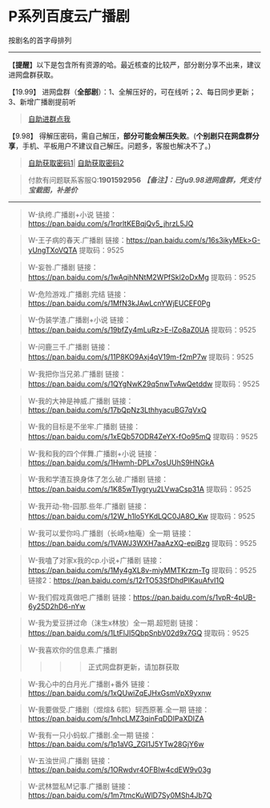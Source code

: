 <h1>P系列百度云广播剧</h1>
按剧名的首字母排列

-----

【**提醒**】以下是包含所有资源的哈。最近核查的比较严，部分剧分享不出来，建议进网盘群获取。


【19.99】 进网盘群（**全部剧**）：1、全解压好的，可在线听；2、每日同步更新；3、新增广播剧提前听
>[自助进群点我](http://pay.tupianmima.com/ma.html)

【9.98】 得解压密码，需自己解压，**部分可能会解压失败**。(**个别剧只在网盘群分享**，手机、平板用户不建议自己解压。问题多，客服也解决不了。)

>[自助获取密码1](http://pay.tupianmima.com/p.php?8tp=t4.14178a37b998.pg1)|
[自助获取密码2](http://pay.tupianmima.com/p.php?8tp=s1.13473a116b998.pg1)

>付款有问题联系客服Q:**1901592956**
***【备注】：已fu9.98进网盘群，凭支付宝截图，补差价***

------

>W-纨绔.广播剧+小说
链接：https://pan.baidu.com/s/1rqrltKEBqjQv5_jhrzL5JQ
 
>W-王子病的春天.广播剧
链接：https://pan.baidu.com/s/16s3ikyMEk>G-yUngTXoVQTA
提取码：9525
 
>W-妄咎.广播剧
链接：https://pan.baidu.com/s/1wAqihNNtM2WPfSkl2oDxMg
提取码：9525 
 
>W-危险游戏.广播剧.完结
链接：https://pan.baidu.com/s/1MfN3kJAwLcnYWjEUCEF0Pg
 
>W-伪装学渣.广播剧+小说
链接：https://pan.baidu.com/s/19bfZy4mLuRz>E-lZo8aZ0UA
提取码：9525 
 
>W-问鹿三千.广播剧
链接：https://pan.baidu.com/s/11P8KO9Axj4qV19m-f2mP7w
提取码：9525 
 
>W-我把你当兄弟.广播剧
链接：https://pan.baidu.com/s/1QYgNwK29q5nwTvAwQetddw
提取码：9525 
 
>W-我的大神是神威.广播剧
链接：https://pan.baidu.com/s/17bQpNz3LthhyacuBG7qVxQ
 
>W-我的目标是不坐牢.广播剧
链接：https://pan.baidu.com/s/1xEQb57ODR4ZeYX-fOo95mQ
提取码：9525 
 
>W-我和我的四个伴舞.广播剧+小说
链接：https://pan.baidu.com/s/1Hwmh-DPLx7osUUhS9HNGkA

>W-我和学渣互换身体了怎么破.广播剧
链接：https://pan.baidu.com/s/1K85wTlygryu2LVwaCsp31A
提取码：9525 
 
 
>W-我开动-物-园那.些年.广播剧
链接：https://pan.baidu.com/s/12W_h1lo5YKdLQC0JA8O_Kw
提取码：9525 

>W-我可以爱你吗.广播剧（长崎x柚庵）全一期
链接：https://pan.baidu.com/s/1VAWJ3WXH7aaAzXQ-epiBzg
提取码：9525
 
>W-我嗑了对家x我的cp.小说+广播剧
链接：https://pan.baidu.com/s/1My4gXL8v-miyMMTKrzm-Tg
提取码：9525 
链接2：https://pan.baidu.com/s/12rTO53SfDhdPlKauAfvI1Q
 
>W-我们假戏真做吧.广播剧
链接：https://pan.baidu.com/s/1vpR-4pUB-6y25D2hD6-nYw

>W-我为爱豆拼过命（沫生x林放）全一期.超短剧
链接：https://pan.baidu.com/s/1LtFlJI5QbpSnbV02d9x7GQ
提取码：9525
 
>W-我喜欢你的信息素.广播剧
>>>>正式网盘群更新，请加群获取
 
>W-我心中的白月光.广播剧+番外
链接：https://pan.baidu.com/s/1xQUwiZqEJHxGsmVpX9yxnw

>W-我要做受.广播剧（煜煊& 6熙）轲西原著.全一期
链接：https://pan.baidu.com/s/1nhcLMZ3qinFqDDIPaXDIZA

>W-我有一只小蚂蚁.广播剧.全一期
链接：https://pan.baidu.com/s/1p1aVG_ZGI1J5YTw28GjY6w

>W-五浊世间.广播剧
链接：https://pan.baidu.com/s/1ORwdvr4OFBIw4cdEW9v03g

>W-武林盟私M记事.广播剧
链接：https://pan.baidu.com/s/1m7tmcKuWlD7Sy0MSh4Jb7Q


